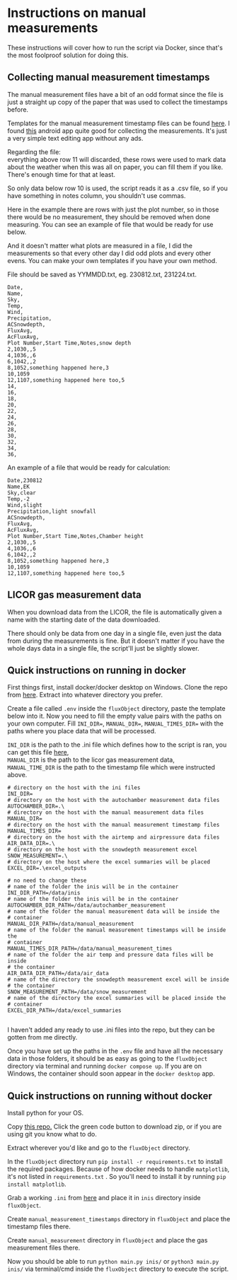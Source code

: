 # Instructions on manual measurements

These instructions will cover how to run the script via Docker, since
that's the most foolproof solution for doing this.

## Collecting manual measurement timestamps
The manual measurement files have a bit of an odd format since the file is
just a straight up copy of the paper that was used to collect the
timestamps before.

Templates for the manual measurement timestamp files can be found
[here]( https://github.com/kootepe/fluxObject/tree/main/manual_measurement_template ).
I found [this](https://play.google.com/store/apps/details?id=com.farmerbb.notepad)
android app quite good for collecting the measurements. It's just a very
simple text editing app without any ads.


Regarding the file:<br>
everything above row 11 will discarded, these rows were used to mark data
about the weather when this was all on paper, you can fill them if you
like. There's enough time for that at least.

So only data below row 10 is used, the script reads it as a .csv file,
so if you have something in notes column, you shouldn't use commas.

Here in the example there are rows with just the plot number, so in
those there would be no measurement, they should be removed when done
measuring. You can see an example of file that would be ready for use
below.

And it doesn't matter what plots are measured in a file, I did the
measurements so that every other day I did odd plots and every other
evens. You can make your own templates if you have your own method.

File should be saved as YYMMDD.txt, eg. 230812.txt, 231224.txt. 

```.csv
Date,
Name,
Sky,
Temp,
Wind,
Precipitation,
ACSnowdepth,
FluxAvg,
AcFluxAvg,
Plot Number,Start Time,Notes,snow depth
2,1030,,5
4,1036,,6
6,1042,,2
8,1052,something happened here,3
10,1059
12,1107,something happened here too,5
14,
16,
18,
20,
22,
24,
26,
28,
30,
32,
34,
36,
```

An example of a file that would be ready for calculation:

```.csv
Date,230812
Name,EK
Sky,clear
Temp,-2
Wind,slight
Precipitation,light snowfall
ACSnowdepth,
FluxAvg,
AcFluxAvg,
Plot Number,Start Time,Notes,Chamber height
2,1030,,5
4,1036,,6
6,1042,,2
8,1052,something happened here,3
10,1059
12,1107,something happened here too,5
```

## LICOR gas measurement data

When you download data from the LICOR, the file is automatically given a
name with the starting date of the data downloaded.

There should only be data from one day in a single file, even just the
data from during the measurements is fine. But it doesn't matter if you
have the whole days data in a single file, the script'll just be
slightly slower. 

## Quick instructions on running in docker

First things first, install docker/docker desktop on Windows.
Clone the repo from [here](https://github.com/kootepe/fluxObject).
Extract into whatever directory you prefer.

Create a file called `.env` inside the `fluxObject` directory, paste the
template below into it. Now you need to fill the empty value pairs with
the paths on your own computer. Fill `INI_DIR=`, `MANUAL_DIR=`,
`MANUAL_TIMES_DIR=` with the paths where you place data that will be
processed. 

`INI_DIR` is the path to the .ini file which defines how to
the script is ran, you can get this file [here](https://github.com/kootepe/fluxObject/blob/main/usable_manual_sample_docker.ini),<br>
`MANUAL_DIR` is the path to the licor gas measurement
data,<br>
`MANUAL_TIME_DIR` is the path to the timestamp file which were
instructed above.

```.env
# directory on the host with the ini files
INI_DIR=
# directory on the host with the autochamber measurement data files
AUTOCHAMBER_DIR=.\
# directory on the host with the manual measurement data files
MANUAL_DIR=
# directory on the host with the manual measurement timestamp files
MANUAL_TIMES_DIR=
# directory on the host with the airtemp and airpressure data files
AIR_DATA_DIR=.\
# directory on the host with the snowdepth measurement excel
SNOW_MEASUREMENT=.\
# directory on the host where the excel summaries will be placed
EXCEL_DIR=.\excel_outputs

# no need to change these
# name of the folder the inis will be in the container
INI_DIR_PATH=/data/inis
# name of the folder the inis will be in the container
AUTOCHAMBER_DIR_PATH=/data/autochamber_measurement
# name of the folder the manual measurement data will be inside the
# container
MANUAL_DIR_PATH=/data/manual_measurement
# name of the folder the manual measurement timestamps will be inside the
# container
MANUAL_TIMES_DIR_PATH=/data/manual_measurement_times
# name of the folder the air temp and pressure data files will be inside
# the container
AIR_DATA_DIR_PATH=/data/air_data
# name of the directory the snowdepth measurement excel will be inside
# the container
SNOW_MEASUREMENT_PATH=/data/snow_measurement
# name of the directory the excel summaries will be placed inside the
# container
EXCEL_DIR_PATH=/data/excel_summaries


```
I haven't added any ready to use .ini files into the repo, but they can
be gotten from me directly.

Once you have set up the paths in the `.env` file and have all the
necessary data in those folders, it should be as easy as going to the
`fluxObject` directory via terminal and running `docker compose up`. If
you are on Windows, the container should soon appear in the `docker
desktop` app.

## Quick instructions on running without docker

Install python for your OS.

Copy [this repo.](https://github.com/kootepe/fluxPipeline) Click the
green code button to download zip, or if you are using git you know what
to do.

Extract wherever you'd like and go to the `fluxObject` directory. 

In the `fluxObject` directory run `pip install -r
requirements.txt` to install the required packages. Because of how
docker needs to handle `matplotlib`, it's not listed in
`requirements.txt` . So
you'll need to install it by running `pip install matplotlib`.

Grab a working `.ini` from [here](https://github.com/kootepe/fluxObject/blob/main/usable_manual_sample.ini) and place it in `inis` directory inside `fluxObject`.

Create `manual_measurement_timestamps` directory in `fluxObject` and place
the timestamp files there.

Create `manual_measurement` directory in `fluxObject` and place
the gas measurement files there.

Now you should be able to run `python main.py inis/` or `python3 main.py inis/` via terminal/cmd inside the `fluxObject` directory to execute the script.
